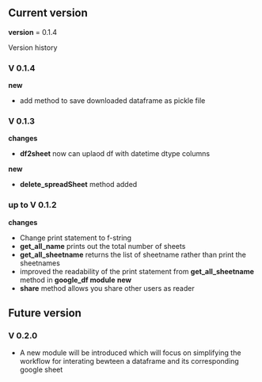 ## Current version
__version__ = 0.1.4

Version history 
### V 0.1.4
**new**
- add method to save downloaded dataframe as pickle file

### V 0.1.3
**changes**
- **df2sheet** now can uplaod df with datetime dtype columns

**new**
- **delete_spreadSheet** method added

### up to V 0.1.2
**changes**
- Change print statement to f-string
- **get_all_name** prints out the total number of sheets
- **get_all_sheetname** returns the list of sheetname rather than print the sheetnames
- improved the readability of the print statement from **get_all_sheetname** method in **google_df module**
**new**
- **share** method allows you share other users as reader

## Future version 

### V 0.2.0 
- A new module will be introduced which will focus on simplifying the workflow for interating bewteen a dataframe and its corresponding google sheet

